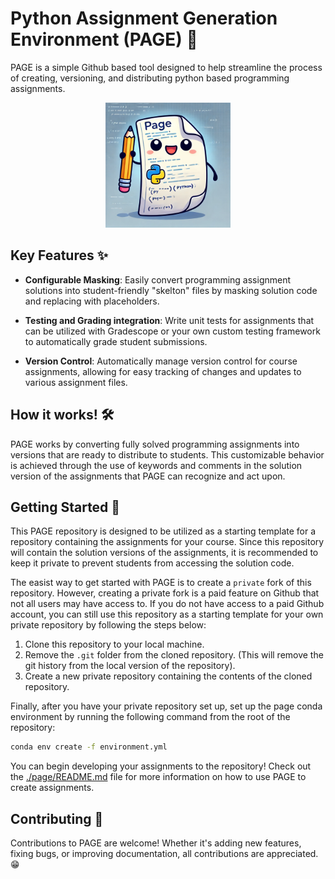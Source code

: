 # Python Assignment Generation Environment (PAGE) 📄


PAGE is a simple Github based tool designed to help streamline the process of creating, versioning, and distributing python based programming assignments.

<center>
<img src="page.webp" width="200" height="200">
</center>


## Key Features ✨
- **Configurable Masking**: Easily convert programming assignment solutions into student-friendly "skelton" files by masking solution code and replacing with placeholders.

- **Testing and Grading integration**: 
Write unit tests for assignments that can be utilized with Gradescope or your own custom testing framework to automatically grade student submissions.

- **Version Control**: Automatically manage version control for course assignments, allowing for easy tracking of changes and updates to various assignment files.

## How it works! 🛠️
PAGE works by converting fully solved programming assignments into versions that are ready to distribute to students. This customizable behavior is achieved through the use of keywords and comments in the solution version of the assignments that PAGE can recognize and act upon.


## Getting Started 🚀
This PAGE repository is designed to be utilized as a starting template for a repository containing the assignments for your course. Since this repository will contain the solution versions of the assignments, it is recommended to keep it private to prevent students from accessing the solution code.

The easist way to get started with PAGE is to create a `private` fork of this repository. However, creating a private fork is a paid feature on Github that not all users may have access to. If you do not have access to a paid Github account, you can still use this repository as a starting template for your own private repository by following the steps below:
1. Clone this repository to your local machine.
2. Remove the `.git` folder from the cloned repository. (This will remove the git history from the local version of the repository).
3. Create a new private repository containing the contents of the cloned repository.


Finally, after you have your private repository set up, set up the page conda environment by running the following command from the root of the repository:
```bash
conda env create -f environment.yml
```

You can begin developing your assignments to the repository! Check out the [./page/README.md](./page/README.md) file for more information on how to use PAGE to create assignments.


## Contributing 🤝
Contributions to PAGE are welcome! Whether it's adding new features, fixing bugs, or improving documentation, all contributions are appreciated. 😁